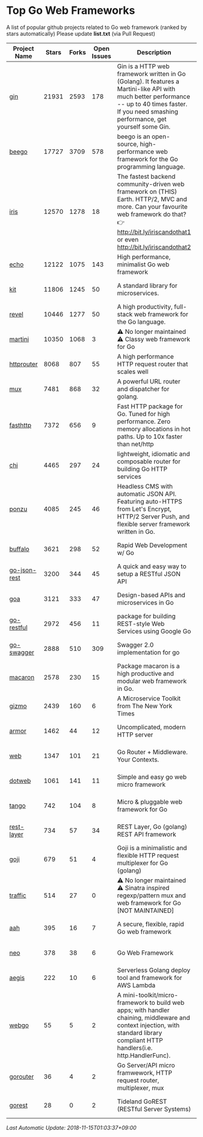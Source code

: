 # Top Go Web Frameworks
A list of popular github projects related to Go web framework (ranked by stars automatically)
Please update **list.txt** (via Pull Request)

| Project Name | Stars | Forks | Open Issues | Description | Last Commit |
| ------------ | ----- | ----- | ----------- | ----------- | ----------- |
| [gin](https://github.com/gin-gonic/gin) | 21931 | 2593 | 178 | Gin is a HTTP web framework written in Go (Golang). It features a Martini-like API with much better performance -- up to 40 times faster. If you need smashing performance, get yourself some Gin. | 2018-11-12 10:58:24 |
| [beego](https://github.com/astaxie/beego) | 17727 | 3709 | 578 | beego is an open-source, high-performance web framework for the Go programming language. | 2018-11-14 11:24:23 |
| [iris](https://github.com/kataras/iris) | 12570 | 1278 | 18 | The fastest backend community-driven web framework on (THIS) Earth. HTTP/2, MVC and more. Can your favourite web framework do that? 👉 http://bit.ly/iriscandothat1 or even http://bit.ly/iriscandothat2 | 2018-11-10 22:53:28 |
| [echo](https://github.com/labstack/echo) | 12122 | 1075 | 143 | High performance, minimalist Go web framework | 2018-11-10 19:01:00 |
| [kit](https://github.com/go-kit/kit) | 11806 | 1245 | 50 | A standard library for microservices. | 2018-11-13 15:11:26 |
| [revel](https://github.com/revel/revel) | 10446 | 1277 | 50 | A high productivity, full-stack web framework for the Go language. | 2018-10-30 13:23:52 |
| [martini](https://github.com/go-martini/martini) | 10350 | 1068 | 3 | ⚠️ No longer maintained ⚠️  Classy web framework for Go | 2017-01-21 21:58:54 |
| [httprouter](https://github.com/julienschmidt/httprouter) | 8068 | 807 | 55 | A high performance HTTP request router that scales well | 2018-10-21 22:38:31 |
| [mux](https://github.com/gorilla/mux) | 7481 | 868 | 32 | A powerful URL router and dispatcher for golang. | 2018-10-30 15:25:28 |
| [fasthttp](https://github.com/valyala/fasthttp) | 7372 | 656 | 9 | Fast HTTP package for Go. Tuned for high performance. Zero memory allocations in hot paths. Up to 10x faster than net/http | 2018-11-14 02:03:18 |
| [chi](https://github.com/go-chi/chi) | 4465 | 297 | 24 | lightweight, idiomatic and composable router for building Go HTTP services | 2018-11-06 16:38:48 |
| [ponzu](https://github.com/ponzu-cms/ponzu) | 4085 | 245 | 46 | Headless CMS with automatic JSON API. Featuring auto-HTTPS from Let's Encrypt, HTTP/2 Server Push, and flexible server framework written in Go. | 2018-11-11 19:21:27 |
| [buffalo](https://github.com/gobuffalo/buffalo) | 3621 | 298 | 52 | Rapid Web Development w/ Go | 2018-11-12 16:46:22 |
| [go-json-rest](https://github.com/ant0ine/go-json-rest) | 3200 | 344 | 45 | A quick and easy way to setup a RESTful JSON API | 2017-09-13 04:12:08 |
| [goa](https://github.com/goadesign/goa) | 3121 | 333 | 47 | Design-based APIs and microservices in Go | 2018-09-28 16:48:19 |
| [go-restful](https://github.com/emicklei/go-restful) | 2972 | 456 | 11 | package for building REST-style Web Services using Google Go | 2018-07-26 09:12:47 |
| [go-swagger](https://github.com/go-swagger/go-swagger) | 2888 | 510 | 309 | Swagger 2.0 implementation for go | 2018-10-25 02:59:40 |
| [macaron](https://github.com/go-macaron/macaron) | 2578 | 230 | 15 | Package macaron is a high productive and modular web framework in Go. | 2018-11-05 21:42:56 |
| [gizmo](https://github.com/NYTimes/gizmo) | 2439 | 160 | 6 | A Microservice Toolkit from The New York Times | 2018-11-12 18:24:17 |
| [armor](https://github.com/labstack/armor) | 1462 | 44 | 12 | Uncomplicated, modern HTTP server | 2018-11-10 19:46:18 |
| [web](https://github.com/gocraft/web) | 1347 | 101 | 21 | Go Router + Middleware. Your Contexts. | 2017-09-25 13:59:45 |
| [dotweb](https://github.com/devfeel/dotweb) | 1061 | 141 | 11 | Simple and easy go web micro framework | 2018-10-30 07:29:04 |
| [tango](https://github.com/lunny/tango) | 742 | 104 | 8 | Micro & pluggable web framework for Go | 2018-09-15 08:48:09 |
| [rest-layer](https://github.com/rs/rest-layer) | 734 | 57 | 34 | REST Layer, Go (golang) REST API framework | 2018-09-20 09:00:13 |
| [goji](https://github.com/goji/goji) | 679 | 51 | 4 | Goji is a minimalistic and flexible HTTP request multiplexer for Go (golang) | 2018-11-11 19:45:36 |
| [traffic](https://github.com/pilu/traffic) | 514 | 27 | 0 | ⚠️ No longer maintained ⚠️  Sinatra inspired regexp/pattern mux and web framework for Go [NOT MAINTAINED] | 2015-11-26 21:31:07 |
| [aah](https://github.com/go-aah/aah) | 395 | 16 | 7 | A secure, flexible, rapid Go web framework | 2018-11-08 04:37:43 |
| [neo](https://github.com/ivpusic/neo) | 378 | 38 | 6 | Go Web Framework | 2017-08-14 23:54:31 |
| [aegis](https://github.com/tmaiaroto/aegis) | 222 | 10 | 6 | Serverless Golang deploy tool and framework for AWS Lambda | 2018-07-08 06:00:55 |
| [webgo](https://github.com/bnkamalesh/webgo) | 55 | 5 | 2 | A mini-toolkit/micro-framework to build web apps; with handler chaining, middleware and context injection, with standard library compliant HTTP handlers(i.e. http.HandlerFunc). | 2018-10-11 18:32:10 |
| [gorouter](https://github.com/vardius/gorouter) | 36 | 4 | 2 | Go Server/API micro framwework, HTTP request router, multiplexer, mux | 2018-06-26 00:19:48 |
| [gorest](https://github.com/tideland/gorest) | 28 | 0 | 2 | Tideland GoREST (RESTful Server Systems) | 2017-11-10 13:00:37 |

*Last Automatic Update: 2018-11-15T01:03:37+09:00*